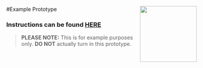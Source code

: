 #Example Prototype <img align="right" src="https://github.com/Learning-Fuze/prototypes_C5.17/blob/assets/assets/images/logos/LF_LOGO.png?raw=true" width="150">

### Instructions can be found <a href="http://learning-fuze.github.io/prototypes_C5.17/#/Example-1" target="_blank">HERE</a>

> **PLEASE NOTE:** This is for example purposes only. **DO NOT** actually turn in this prototype.